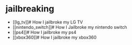 # jailbreaking



- [[lg_tv]]# How I jailbroke my LG TV
- [[nintendo_switch]]# How I Jailbroke my nintendo switch
- [[ps4]]# How I jailbroke my ps4
- [[xbox360]]# How I jailbroke my xbox360
